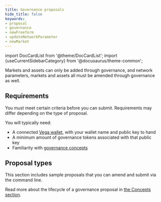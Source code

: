 ```yaml
---
title: Governance proposals
hide_title: false
keywords:
- proposal
- governance
- newFreeform
- updateNetworkParameter
- newMarket
---
```

import DocCardList from '@theme/DocCardList';
import {useCurrentSidebarCategory} from '@docusaurus/theme-common';

Markets and assets can only be added through governance, and network parameters, markets and assets all must be amended through governance as well.

## Requirements

You must meet certain criteria before you can submit. Requirements may differ depending on the type of proposal.

You will typically need:

- A connected [Vega wallet](../../tools/vega-wallet/index.md), with your wallet name and public key to hand
- A minimum amount of governance tokens associated with that public key
- Familiarity with [governance concepts](../../concepts/governance/index.md)

## Proposal types

This section includes sample proposals that you can amend and submit via the command line.

Read more about the lifecycle of a governance proposal in [the Concepts section](../../concepts/governance/lifecycle.md).

<DocCardList items={useCurrentSidebarCategory().items}/>
